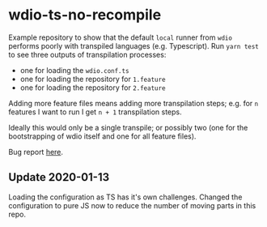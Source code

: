 # wdio-ts-no-recompile


Example repository to show that the default `local` runner from `wdio` performs poorly with transpiled languages (e.g. Typescript).
Run `yarn test` to see three outputs of transpilation processes:
* one for loading the `wdio.conf.ts`
* one for loading the repository for `1.feature`
* one for loading the repository for `2.feature`

Adding more feature files means adding more transpilation steps; e.g. for `n` features I want to run I get `n + 1` transpilation steps.

Ideally this would only be a single transpile; or possibly two (one for the bootstrapping of wdio itself and one for all feature files).

Bug report [here](https://github.com/webdriverio/webdriverio/issues/4949).

## Update 2020-01-13

Loading the configuration as TS has it's own challenges. Changed the configuration to pure JS now to reduce the number of moving parts in this repo.
